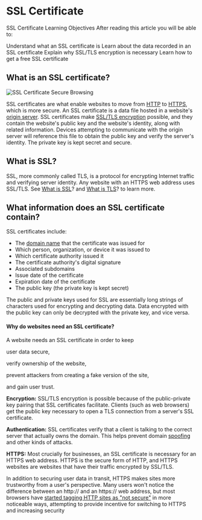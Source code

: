 # SSL Certificate

SSL Certificate
Learning Objectives
After reading this article you will be able to:

Understand what an SSL certificate is
Learn about the data recorded in an SSL certificate
Explain why SSL/TLS encryption is necessary
Learn how to get a free SSL certificate

## What is an SSL certificate?

![SSL Certificate Secure Browsing](https://www.cloudflare.com/resources/images/slt3lc6tev37/2mkpUOPzl2jEPEERn2e57B/3b180ecab3ff7e0a5da1706434722573/ssl-certificate-secure-browsing.png)



SSL certificates are what enable websites to move from [HTTP](https://www.cloudflare.com/learning/ddos/glossary/hypertext-transfer-protocol-http/) to [HTTPS](https://www.cloudflare.com/learning/ssl/what-is-https/), which is more secure. An SSL certificate is a data file hosted in a website's [origin server](https://www.cloudflare.com/learning/cdn/glossary/origin-server/). SSL certificates make [SSL/TLS encryption](https://www.cloudflare.com/learning/ssl/what-is-ssl/) possible, and they contain the website's public key and the website's identity, along with related information. Devices attempting to communicate with the origin server will reference this file to obtain the public key and verify the server's identity. The private key is kept secret and secure.

## What is SSL?

SSL, more commonly called TLS, is a protocol for encrypting Internet traffic and verifying server identity. Any website with an HTTPS web address uses SSL/TLS. See [What is SSL](https://www.cloudflare.com/learning/ssl/what-is-ssl/)? and [What is TLS](https://www.cloudflare.com/learning/ssl/transport-layer-security-tls/)? to learn more.

## What information does an SSL certificate contain?

SSL certificates include:

- The [domain name](https://www.cloudflare.com/learning/dns/glossary/what-is-a-domain-name/) that the certificate was issued for
- Which person, organization, or device it was issued to
- Which certificate authority issued it
- The certificate authority's digital signature
- Associated subdomains
- Issue date of the certificate
- Expiration date of the certificate
- The public key (the private key is kept secret)

The public and private keys used for SSL are essentially long strings of characters used for encrypting and decrypting data. Data encrypted with the public key can only be decrypted with the private key, and vice versa.

#### Why do websites need an SSL certificate?

A website needs an SSL certificate in order to keep 

user data secure, 

verify ownership of the website, 

prevent attackers from creating a fake version of the site, 

and gain user trust.

**Encryption:** SSL/TLS encryption is possible because of the public-private key pairing that SSL certificates facilitate. Clients (such as web browsers) get the public key necessary to open a TLS connection from a server's SSL certificate.

**Authentication:** SSL certificates verify that a client is talking to the correct server that actually owns the domain. This helps prevent domain [spoofing](https://www.cloudflare.com/learning/ddos/glossary/ip-spoofing/) and other kinds of attacks.

**HTTPS:** Most crucially for businesses, an SSL certificate is necessary for an HTTPS web address. HTTPS is the secure form of HTTP, and HTTPS websites are websites that have their traffic encrypted by SSL/TLS.

In addition to securing user data in transit, HTTPS makes sites more trustworthy from a user's perspective. Many users won't notice the difference between an http:// and an https:// web address, but most browsers have [started tagging HTTP sites as "not secure"](https://blog.cloudflare.com/today-chrome-takes-another-step-forward-in-addressing-the-design-flaw-that-is-an-unencrypted-web/) in more noticeable ways, attempting to provide incentive for switching to HTTPS and increasing security